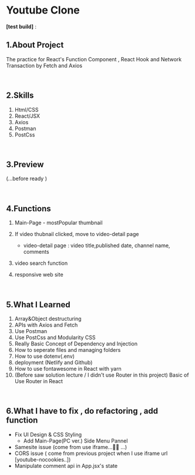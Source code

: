 # Youtube Clone

**[test build]** :

## 1.About Project

The practice for React's Function Component , React Hook and Network Transaction by Fetch and Axios

<br>

## 2.Skills

1. Html/CSS
2. React/JSX
3. Axios
4. Postman
5. PostCss

<br>

## 3.Preview

(...before ready )

<br>

## 4.Functions

1. Main-Page - mostPopular thumbnail
2. If video thubnail clicked, move to video-detail page

   - video-detail page : video title,published date, channel name, comments

3. video search function
4. responsive web site

<br>

## 5.What I Learned

1. Array&Object destructuring
2. APIs with Axios and Fetch
3. Use Postman
4. Use PostCss and Modularity CSS
5. Really Basic Concept of Dependency and Injection
6. How to seperate files and managing folders
7. How to use dotenv(.env)
8. deployment (Netlify and Github)
9. How to use fontawesome in React with yarn
10. (Before saw solution lecture / I didn't use Router in this project) Basic of Use Router in React

<br>

## 6.What I have to fix , do refactoring , add function

- Fix UI Design & CSS Styling
  - Add Main-Page(PC ver.) Side Menu Pannel
- Samesite issue (come from use iframe...😵‍💫 ...)
- CORS issue ( come from previous project when I use iframe url [youtube-nocookies..])
- Manipulate comment api in App.jsx's state
